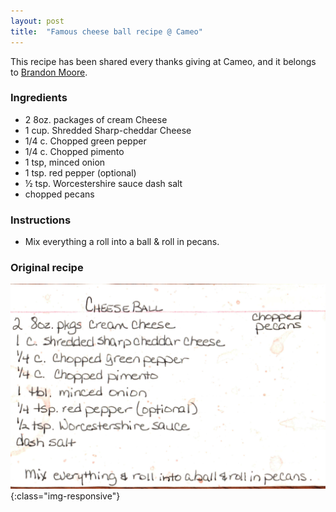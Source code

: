 ```yaml
---
layout: post
title:  "Famous cheese ball recipe @ Cameo"
---
```

This recipe has been shared every thanks giving at Cameo, and it belongs to [Brandon Moore](https://www.linkedin.com/in/🚀-brandon-moore-7b775b92/).

### Ingredients

* 2 8oz. packages of cream Cheese
* 1 cup. Shredded Sharp-cheddar Cheese 
* 1/4 c. Chopped green pepper
* 1/4 c. Chopped pimento
* 1 tsp, minced onion 
* 1 tsp. red pepper (optional)
* ½ tsp. Worcestershire sauce dash salt
* chopped pecans

### Instructions
* Mix everything a roll into a ball & roll in pecans.
  
### Original recipe
![Recipe from the book](/images/food/famous-cheeseball-recipe.jpg){:class="img-responsive"}
